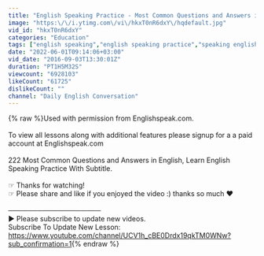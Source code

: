 ```yaml
---
title: "English Speaking Practice - Most Common Questions and Answers in English"
image: "https:\/\/i.ytimg.com\/vi\/hkxT0nR6dxY\/hqdefault.jpg"
vid_id: "hkxT0nR6dxY"
categories: "Education"
tags: ["english speaking","english speaking practice","speaking english with subtitle"]
date: "2022-06-01T09:14:06+03:00"
vid_date: "2016-09-03T13:30:01Z"
duration: "PT1H5M32S"
viewcount: "6928103"
likeCount: "61725"
dislikeCount: ""
channel: "Daily English Conversation"
---
```

{% raw %}Used with permission from Englishspeak.com.<br /><br />To view all lessons along with additional features please signup for a a paid account at Englishspeak.com<br /><br />222 Most Common Questions and Answers in English, Learn English Speaking Practice With Subtitle.<br /><br />☞ Thanks for watching!<br />☞ Please share and like if you enjoyed the video :) thanks so much ♥<br /><br />───────────────────<br />▶ Please subscribe to update new videos.<br />   Subscribe To Update New Lesson:<br /><a rel="nofollow" target="blank" href="https://www.youtube.com/channel/UCV1h_cBE0Drdx19qkTM0WNw?sub_confirmation=1">https://www.youtube.com/channel/UCV1h_cBE0Drdx19qkTM0WNw?sub_confirmation=1</a>{% endraw %}
